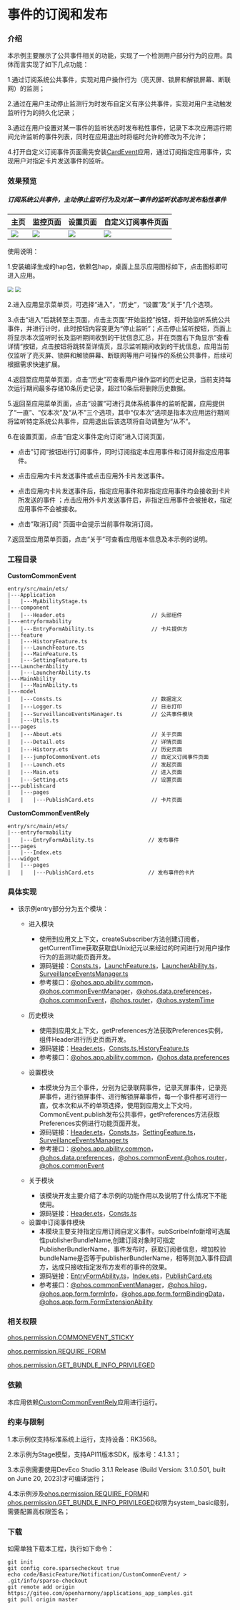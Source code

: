 # 事件的订阅和发布

### 介绍

本示例主要展示了公共事件相关的功能，实现了一个检测用户部分行为的应用。具体而言实现了如下几点功能：

1.通过订阅系统公共事件，实现对用户操作行为（亮灭屏、锁屏和解锁屏幕、断联网）的监测；

2.通过在用户主动停止监测行为时发布自定义有序公共事件，实现对用户主动触发监听行为的持久化记录；

3.通过在用户设置对某一事件的监听状态时发布粘性事件，记录下本次应用运行期间允许监听的事件列表，同时在应用退出时将临时允许的修改为不允许；

4.打开自定义订阅事件页面需先安装[CardEvent](lib/CardEvent-1.0.0.hap)应用，通过订阅指定应用事件，实现用户对指定卡片发送事件的监听。

### 效果预览

##### 订阅系统公共事件，主动停止监听行为及对某一事件的监听状态时发布粘性事件

| 主页                                 | 监控页面                           | 设置页面                               | 自定义订阅事件页面                  |
| ------------------------------------ | ---------------------------------- | -------------------------------------- | ----------------------------------- |
| <img src="screenshots/launch.jpg" /> | <img src="screenshots/main.jpg" /> | <img src="screenshots/settings.jpg" /> | <img src="screenshots/event.jpg" /> |

使用说明：

1.安装编译生成的hap包，依赖包hap，桌面上显示应用图标如下，点击图标即可进入应用。

<img src="screenshots/icon.png" style="zoom:80%;" />

<img src="screenshots/relyicon.png" style="zoom:80%;" />

2.进入应用显示菜单页，可选择“进入”，“历史”，“设置”及“关于”几个选项。

3.点击“进入”后跳转至主页面，点击主页面“开始监控”按钮，将开始监听系统公共事件，并进行计时，此时按钮内容变更为“停止监听”；点击停止监听按钮，页面上将显示本次监听时长及监听期间收到的干扰信息汇总，并在页面右下角显示“查看详情”按钮，点击按钮将跳转至详情页，显示监听期间收到的干扰信息，应用当前仅监听了亮灭屏、锁屏和解锁屏幕、断联网等用户可操作的系统公共事件，后续可根据需求快速扩展。

4.返回至应用菜单页面，点击“历史”可查看用户操作监听的历史记录，当前支持每次运行期间最多存储10条历史记录，超过10条后将删除历史数据。

5.返回至应用菜单页面，点击“设置”可进行具体系统事件的监听配置，应用提供了“一直”、“仅本次”及“从不”三个选项，其中“仅本次”选项是指本次应用运行期间将监听特定系统公共事件，应用退出后该选项将自动调整为“从不”。

6.在设置页面，点击“自定义事件定向订阅”进入订阅页面，

- 点击”订阅“按钮进行订阅事件，同时订阅指定本应用事件和订阅非指定应用事件。

- 点击应用内卡片发送事件或点击应用外卡片发送事件。

- 点击应用内卡片发送事件后，指定应用事件和非指定应用事件均会接收到卡片所发送的事件 ；点击应用外卡片发送事件后，非指定应用事件会被接收，指定应用事件不会被接收。

- 点击”取消订阅“ 页面中会提示当前事件取消订阅。

7.返回至应用菜单页面，点击“关于”可查看应用版本信息及本示例的说明。

### 工程目录

**CustomCommonEvent**

```
entry/src/main/ets/
|---Application
|   |---MyAbilityStage.ts                    
|---component
|   |---Header.ets                           // 头部组件
|---entryformability
|   |---EntryFormAbility.ts                  // 卡片提供方  
|---feature
|   |---HistoryFeature.ts                    
|   |---LaunchFeature.ts                    
|   |---MainFeature.ts                    
|   |---SettingFeature.ts                    
|---LauncherAbility 
|   |---LauncherAbility.ts
|---MainAbility
|   |---MainAbility.ts
|---model
|   |---Consts.ts                            // 数据定义
|   |---Logger.ts                            // 日志打印  
|   |---SurveillanceEventsManager.ts         // 公共事件模块
|   |---Utils.ts                        
|---pages
|   |---About.ets                            // 关于页面
|   |---Detail.ets                           // 详情页面
|   |---History.ets                          // 历史页面
|   |---jumpToCommonEvent.ets                // 自定义订阅事件页面
|   |---Launch.ets                           // 发起页面
|   |---Main.ets                             // 进入页面
|   |---Setting.ets                          // 设置页面
|---publishcard
|   |---pages
|   |	|---PublishCard.ets              	 // 卡片页面
```

**CustomCommonEventRely**

```
entry/src/main/ets/
|---entryformability
|   |---EntryFormAbility.ts					// 发布事件
|---pages
|   |---Index.ets
|---widget
|   |---pages
|   |	|---PublishCard.ets 				// 发布事件的卡片
```



### 具体实现

* 该示例entry部分分为五个模块：
  * 进入模块
    * 使用到应用文上下文，createSubscriber方法创建订阅者，getCurrentTime获取获取自Unix纪元以来经过的时间进行对用户操作行为的监测功能页面开发。
    * 源码链接：[Consts.ts](entry/src/main/ets/module/Consts.ts)，[LaunchFeature.ts](entry/src/main/ets/feature/LaunchFeature.ts)，[LauncherAbility.ts](entry/src/main/ets/LauncherAbility/LauncherAbility.ts)，[SurveillanceEventsManager.ts](entry/src/main/ets/module/SurveillanceEventsManager.ts)
    * 参考接口：[@ohos.app.ability.common](https://gitee.com/openharmony/docs/blob/master/zh-cn/application-dev/reference/apis-ability-kit/js-apis-app-ability-common.md)，[@ohos.commonEventManager](https://gitee.com/openharmony/docs/blob/master/zh-cn/application-dev/reference/apis-basic-services-kit/js-apis-commonEventManager.md)，[@ohos.data.preferences](https://gitee.com/openharmony/docs/blob/master/zh-cn/application-dev/reference/apis-arkdata/js-apis-data-preferences.md)，[@ohos.commonEvent](https://gitee.com/openharmony/docs/blob/master/zh-cn/application-dev/reference/apis-basic-services-kit/js-apis-commonEvent.md)，[@ohos.router](https://gitee.com/openharmony/docs/blob/master/zh-cn/application-dev/reference/apis-arkui/js-apis-router.md)，[@ohos.systemTime](https://gitee.com/openharmony/docs/blob/master/zh-cn/application-dev/reference/apis-basic-services-kit/js-apis-system-timer-sys.md)
  
  * 历史模块
    * 使用到应用文上下文，getPreferences方法获取Preferences实例，组件Header进行历史页面开发。
    * 源码链接：[Header.ets](entry/src/main/ets/component/Header.ets)，[Consts.ts](entry/src/main/ets/module/Consts.ts),[HistoryFeature.ts](entry/src/main/ets/feature/HistoryFeature.ts)
    * 参考接口：[@ohos.app.ability.common](https://gitee.com/openharmony/docs/blob/master/zh-cn/application-dev/reference/apis-ability-kit/js-apis-app-ability-common.md)，[@ohos.data.preferences](https://gitee.com/openharmony/docs/blob/master/zh-cn/application-dev/reference/apis-arkdata/js-apis-data-preferences.md)
  
  * 设置模块
    * 本模块分为三个事件，分别为记录联网事件，记录灭屏事件，记录亮屏事件，进行锁屏事件、进行解锁屏幕事件，每一个事件都可进行一直，仅本次和从不的单项选择，使用到应用文上下文吗，CommonEvent.publish发布公共事件，getPreferences方法获取Preferences实例进行功能页面开发。
    * 源码链接：[Header.ets](entry/src/main/ets/component/Header.ets)，[Consts.ts](entry/src/main/ets/module/Consts.ts)，[SettingFeature.ts](entry/src/main/ets/feature/SettingFeature.ts)，[SurveillanceEventsManager.ts](entry/src/main/ets/module/SurveillanceEventsManager.ts)
    * 参考接口：[@ohos.app.ability.common](https://gitee.com/openharmony/docs/blob/master/zh-cn/application-dev/reference/apis-ability-kit/js-apis-app-ability-common.md)，[@ohos.data.preferences](https://gitee.com/openharmony/docs/blob/master/zh-cn/application-dev/reference/apis-arkdata/js-apis-data-preferences.md)，[@ohos.commonEvent](https://gitee.com/openharmony/docs/blob/master/zh-cn/application-dev/reference/apis-basic-services-kit/js-apis-commonEvent.md),[@ohos.router](https://gitee.com/openharmony/docs/blob/master/zh-cn/application-dev/reference/apis-arkui/js-apis-router.md)，[@ohos.commonEvent](https://gitee.com/openharmony/docs/blob/master/zh-cn/application-dev/reference/apis-basic-services-kit/js-apis-commonEvent.md)
  
  * 关于模块
    * 该模块开发主要介绍了本示例的功能作用以及说明了什么情况下不能使用。
    * 源码链接：[Header.ets](https://gitee.com/openharmony/applications_app_samples/blob/master/code/BasicFeature/Notification/CustomCommonEvent/entry/src/main/ets/component/Header.ets)，[Consts.ts](https://gitee.com/openharmony/applications_app_samples/blob/master/code/BasicFeature/Notification/CustomCommonEvent/entry/src/main/ets/module/Consts.ts)
  
  - 设置中订阅事件模块
    - 本模块主要支持指定应用订阅自定义事件。subScribeInfo新增可选属性publisherBundleName,创建订阅对象时可指定PublisherBundlerName，事件发布时，获取订阅者信息，增加校验bundleName是否等于publisherBundlerName，相等则加入事件回调方，达成只接收指定发布方发布的事件的效果。
    - 源码链接：[EntryFormAbility.ts](feature/src/main/ets/EntryFormAbility.ts)，[Index.ets](src/main/ets/pages/Index.ets)，[PublishCard.ets](src/main/ets/widget/pages/PublishCard.ets)
    - 参考接口：[@ohos.commonEventManager](https://docs.openharmony.cn/pages/v4.1/zh-cn/application-dev/reference/apis-basic-services-kit/js-apis-commonEventManager.md)，[@ohos.hilog](https://docs.openharmony.cn/pages/v4.1/zh-cn/application-dev/reference/apis-performance-analysis-kit/js-apis-hilog.md)，[@ohos.app.form.formInfo](https://docs.openharmony.cn/pages/v4.1/zh-cn/application-dev/reference/apis-form-kit/js-apis-app-form-formInfo.md)，[@ohos.app.form.formBindingData](https://docs.openharmony.cn/pages/v4.1/zh-cn/application-dev/reference/apis-form-kit/js-apis-app-form-formBindingData.md)，[@ohos.app.form.FormExtensionAbility](https://docs.openharmony.cn/pages/v4.1/zh-cn/application-dev/reference/apis-form-kit/js-apis-app-form-formExtensionAbility.md)
  
  

### 相关权限

[ohos.permission.COMMONEVENT_STICKY](https://gitee.com/openharmony/docs/blob/master/zh-cn/application-dev/security/AccessToken/permissions-for-all.md#ohospermissioncommonevent_sticky)

[ohos.permission.REQUIRE_FORM](https://gitee.com/openharmony/docs/blob/master/zh-cn/application-dev/security/AccessToken/permissions-for-system-apps.md#ohospermissionrequire_form)

[ohos.permission.GET_BUNDLE_INFO_PRIVILEGED](https://gitee.com/openharmony/docs/blob/master/zh-cn/application-dev/security/AccessToken/permissions-for-system-apps.md#ohospermissionget_bundle_info_privileged)

### 依赖

本应用依赖[CustomCommonEventRely](../CustomCommonEventRely)应用进行运行。


### 约束与限制

1.本示例仅支持标准系统上运行，支持设备：RK3568。

2.本示例为Stage模型，支持API11版本SDK，版本号：4.1.3.1；

3.本示例需要使用DevEco Studio 3.1.1 Release (Build Version: 3.1.0.501, built on June 20, 2023)才可编译运行；

4.本示例涉及[ohos.permission.REQUIRE_FORM](https://gitee.com/openharmony/docs/blob/master/zh-cn/application-dev/security/AccessToken/permissions-for-system-apps.md#ohospermissionrequire_form)和[ohos.permission.GET_BUNDLE_INFO_PRIVILEGED](https://gitee.com/openharmony/docs/blob/master/zh-cn/application-dev/security/AccessToken/permissions-for-system-apps.md#ohospermissionget_bundle_info_privileged)权限为system_basic级别，需要配置高权限签名；

### 下载

如需单独下载本工程，执行如下命令：
```
git init
git config core.sparsecheckout true
echo code/BasicFeature/Notification/CustomCommonEvent/ > .git/info/sparse-checkout
git remote add origin https://gitee.com/openharmony/applications_app_samples.git
git pull origin master

```